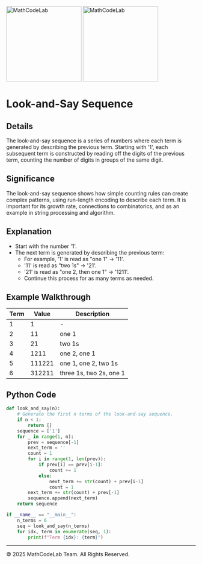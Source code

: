 <img src="../../../RepoResources/Logo.MathCodeLab.Light.png#gh-light-mode-only" alt="MathCodeLab" width="200"/>
<img src="../../../RepoResources/Logo.MathCodeLab.Dark.jpg#gh-dark-mode-only" alt="MathCodeLab" width="200"/>

# Look-and-Say Sequence

## Details
The look-and-say sequence is a series of numbers where each term is generated by describing the previous term. Starting with '1', each subsequent term is constructed by reading off the digits of the previous term, counting the number of digits in groups of the same digit.

## Significance
The look-and-say sequence shows how simple counting rules can create complex patterns, using run-length encoding to describe each term. It is important for its growth rate, connections to combinatorics, and as an example in string processing and algorithm.

## Explanation
- Start with the number '1'.
- The next term is generated by describing the previous term:
    - For example, '1' is read as "one 1" → '11'.
    - '11' is read as "two 1s" → '21'.
    - '21' is read as "one 2, then one 1" → '1211'.
    - Continue this process for as many terms as needed.

## Example Walkthrough
| Term | Value    | Description                      |
|------|----------|----------------------------------|
| 1    | 1        | -                                |
| 2    | 11       | one 1                            |
| 3    | 21       | two 1s                           |
| 4    | 1211     | one 2, one 1                     |
| 5    | 111221   | one 1, one 2, two 1s             |
| 6    | 312211   | three 1s, two 2s, one 1          |

## Python Code
```python
def look_and_say(n):
    # Generate the first n terms of the look-and-say sequence.
    if n < 1:
        return []
    sequence = ['1']
    for _ in range(1, n):
        prev = sequence[-1]
        next_term = ''
        count = 1
        for i in range(1, len(prev)):
            if prev[i] == prev[i-1]:
                count += 1
            else:
                next_term += str(count) + prev[i-1]
                count = 1
        next_term += str(count) + prev[-1]
        sequence.append(next_term)
    return sequence

if __name__ == "__main__":
    n_terms = 6
    seq = look_and_say(n_terms)
    for idx, term in enumerate(seq, 1):
        print(f"Term {idx}: {term}")
```
---
© 2025 MathCodeLab Team. All Rights Reserved.